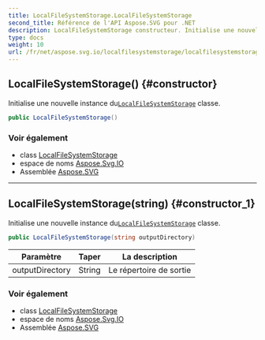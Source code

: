```yaml
---
title: LocalFileSystemStorage.LocalFileSystemStorage
second_title: Référence de l'API Aspose.SVG pour .NET
description: LocalFileSystemStorage constructeur. Initialise une nouvelle instance duLocalFileSystemStorage classe.
type: docs
weight: 10
url: /fr/net/aspose.svg.io/localfilesystemstorage/localfilesystemstorage/
---
```

## LocalFileSystemStorage() {#constructor}

Initialise une nouvelle instance du[`LocalFileSystemStorage`](../) classe.

```csharp
public LocalFileSystemStorage()
```

### Voir également

* class [LocalFileSystemStorage](../)
* espace de noms [Aspose.Svg.IO](../../localfilesystemstorage/)
* Assemblée [Aspose.SVG](../../../)

---

## LocalFileSystemStorage(string) {#constructor_1}

Initialise une nouvelle instance du[`LocalFileSystemStorage`](../) classe.

```csharp
public LocalFileSystemStorage(string outputDirectory)
```

| Paramètre | Taper | La description |
| --- | --- | --- |
| outputDirectory | String | Le répertoire de sortie |

### Voir également

* class [LocalFileSystemStorage](../)
* espace de noms [Aspose.Svg.IO](../../localfilesystemstorage/)
* Assemblée [Aspose.SVG](../../../)


